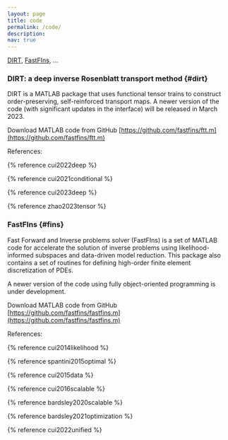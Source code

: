 ```yaml
---
layout: page
title: code
permalink: /code/
description:
nav: true
---
```


[DIRT](#dirt), [FastFIns](#fins), ...
 
### DIRT: a deep inverse Rosenblatt transport method {#dirt}

DIRT is a MATLAB package that uses functional tensor trains to construct order-preserving, self-reinforced transport maps. A newer version of the code (with significant updates in the interface) will be released in March 2023.

Download MATLAB code from GitHub [https://github.com/fastfins/ftt.m](https://github.com/fastfins/ftt.m)

References:

{% reference cui2022deep %}

{% reference cui2021conditional %}

{% reference cui2023deep %}

{% reference zhao2023tensor %}


### FastFIns {#fins}

Fast Forward and Inverse problems solver (FastFIns) is a set of MATLAB code for accelerate the solution of inverse problems using likelihood-informed subspaces and data-driven model reduction. This package also contains a set of routines for defining high-order finite element discretization of PDEs.

A newer version of the code using fully object-oriented programming is under development. 

Download MATLAB code from GitHub [https://github.com/fastfins/fastfins.m](https://github.com/fastfins/fastfins.m)

References:

{% reference cui2014likelihood %}

{% reference spantini2015optimal %}

{% reference cui2015data %}

{% reference cui2016scalable %}

{% reference bardsley2020scalable %}

{% reference bardsley2021optimization %}

{% reference cui2022unified %}
